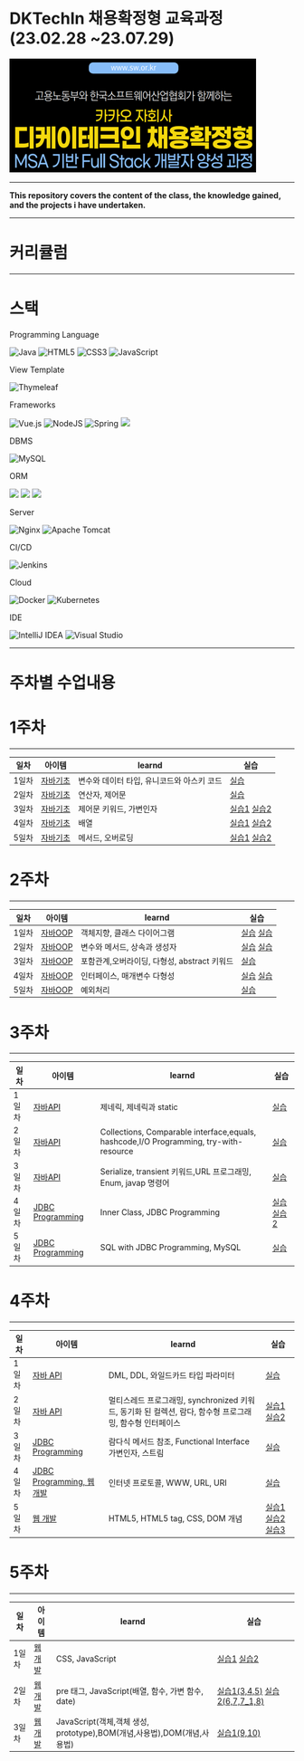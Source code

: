 
# DKTechIn 채용확정형 교육과정(23.02.28 ~23.07.29)
[![img.png](img.png)](https://dktechin.com/service/main/index)

---
**This repository covers the content of the class, the knowledge gained, and the projects i have undertaken.**

---
# 커리큘럼  

---

# 스택

Programming Language

![Java](https://img.shields.io/badge/java-%23ED8B00.svg?style=for-the-badge&logo=java&logoColor=white)
![HTML5](https://img.shields.io/badge/html5-%23E34F26.svg?style=for-the-badge&logo=html5&logoColor=white)
![CSS3](https://img.shields.io/badge/css3-%231572B6.svg?style=for-the-badge&logo=css3&logoColor=white)
![JavaScript](https://img.shields.io/badge/javascript-%23323330.svg?style=for-the-badge&logo=javascript&logoColor=%23F7DF1E)

View Template

![Thymeleaf](https://img.shields.io/badge/Thymeleaf-%23005C0F.svg?style=for-the-badge&logo=Thymeleaf&logoColor=white)

Frameworks

![Vue.js](https://img.shields.io/badge/vuejs-%2335495e.svg?style=for-the-badge&logo=vuedotjs&logoColor=%234FC08D)
![NodeJS](https://img.shields.io/badge/node.js-6DA55F?style=for-the-badge&logo=node.js&logoColor=white)
![Spring](https://img.shields.io/badge/spring-%236DB33F.svg?style=for-the-badge&logo=spring&logoColor=white) 
<img src="https://img.shields.io/badge/springboot-6DB33F?style=for-the-badge&amp;logo=springboot&amp;logoColor=white"><br/>

DBMS

![MySQL](https://img.shields.io/badge/mysql-%2300f.svg?style=for-the-badge&logo=mysql&logoColor=white)

ORM

<img src="https://img.shields.io/badge/hibernate-59666C?style=for-the-badge&amp;logo=hibernate&amp;logoColor=white"> <img src="https://img.shields.io/badge/Jpa-FF0000?style=for-the-badge&amp;logo=Jpa&amp;logoColor=white"> <img src="https://img.shields.io/badge/Querydsl-0769AD?style=for-the-badge&amp;logo=Querydsl&amp;logoColor=white"><br/>

Server

![Nginx](https://img.shields.io/badge/nginx-%23009639.svg?style=for-the-badge&logo=nginx&logoColor=white)
![Apache Tomcat](https://img.shields.io/badge/apache%20tomcat-%23F8DC75.svg?style=for-the-badge&logo=apache-tomcat&logoColor=black)

CI/CD

![Jenkins](https://img.shields.io/badge/jenkins-%232C5263.svg?style=for-the-badge&logo=jenkins&logoColor=white)

Cloud

![Docker](https://img.shields.io/badge/docker-%230db7ed.svg?style=for-the-badge&logo=docker&logoColor=white)
![Kubernetes](https://img.shields.io/badge/kubernetes-%23326ce5.svg?style=for-the-badge&logo=kubernetes&logoColor=white)

IDE

![IntelliJ IDEA](https://img.shields.io/badge/IntelliJIDEA-000000.svg?style=for-the-badge&logo=intellij-idea&logoColor=white)
![Visual Studio](https://img.shields.io/badge/Visual%20Studio-5C2D91.svg?style=for-the-badge&logo=visual-studio&logoColor=white)

---
# 주차별 수업내용
# 1주차

---
| 일차  | 아이템                                                                | learnd                   | 실습                                                                                                                                                      |
|-----|--------------------------------------------------------------------|--------------------------|---------------------------------------------------------------------------------------------------------------------------------------------------------|
| 1일차 | [자바기초](https://github.com/cofreeman/kosa/tree/main/src/week1/day1) | 변수와 데이터 타입, 유니코드와 아스키 코드 | [실습](https://github.com/cofreeman/kosa/tree/main/src/week1/day1/실습1)                                                                                    |
| 2일차 | [자바기초](https://github.com/cofreeman/kosa/tree/main/src/week1/day2) | 연산자, 제어문                 | [실습](https://github.com/cofreeman/kosa/tree/main/src/week1/day2/실습)                                                                                     |
| 3일차 | [자바기초](https://github.com/cofreeman/kosa/tree/main/src/week1/day3) | 제어문 키워드, 가변인자            | [실습1](https://github.com/cofreeman/kosa/tree/main/src/week1/day3/practice)  [실습2](https://github.com/cofreeman/kosa/tree/main/src/week1/day3/practice2) |
| 4일차 | [자바기초](https://github.com/cofreeman/kosa/tree/main/src/week1/day4) | 배열                       | [실습1](https://github.com/cofreeman/kosa/tree/main/src/week1/day4/practice) [실습2](https://github.com/cofreeman/kosa/tree/main/src/week1/day4/practice2)  |
| 5일차 | [자바기초](https://github.com/cofreeman/kosa/tree/main/src/week1/day5) | 메서드, 오버로딩                | [실습1](https://github.com/cofreeman/kosa/tree/main/src/week1/day5/practice) [실습2](https://github.com/cofreeman/kosa/tree/main/src/week1/day5/practice2)  |
# 2주차

---
| 일차  | 아이템                                                                 | learnd                       | 실습                                                                                                                                                   |
|-----|---------------------------------------------------------------------|------------------------------|------------------------------------------------------------------------------------------------------------------------------------------------------|
| 1일차 | [자바OOP](https://github.com/cofreeman/kosa/tree/main/src/week2/day1) | 객체지향, 클래스 다이어그램              | [실습](https://github.com/cofreeman/kosa/tree/main/src/week2/day1/practice) [실습](https://github.com/cofreeman/kosa/tree/main/src/week2/day1/practice2) |
| 2일차 | [자바OOP](https://github.com/cofreeman/kosa/tree/main/src/week2/day2) | 변수와 메서드, 상속과 생성자             | [실습](https://github.com/cofreeman/kosa/tree/main/src/week2/day2/exercise) [실습](https://github.com/cofreeman/kosa/tree/main/src/week2/day2/practice)  |
| 3일차 | [자바OOP](https://github.com/cofreeman/kosa/tree/main/src/week2/day3) | 포함관계,오버라이딩, 다형성, abstract 키워드 | [실습](https://github.com/cofreeman/kosa/tree/main/src/week2/day3/practice)                                                                            |
| 4일차 | [자바OOP](https://github.com/cofreeman/kosa/tree/main/src/week2/day4) | 인터페이스, 매개변수 다형성              | [실습](https://github.com/cofreeman/kosa/tree/main/src/week2/day4/emp) [실습](https://github.com/cofreeman/kosa/tree/main/src/week2/day4/tv)             |
| 5일차 | [자바OOP](https://github.com/cofreeman/kosa/tree/main/src/week2/day5) | 예외처리                         | [실습](https://github.com/cofreeman/kosa/tree/main/src/week2/day5/lotto)                                                                               |

# 3주차

---
| 일차  | 아이템                                                                            | learnd                                                                              | 실습                                                                                                                                                     |
|-----|--------------------------------------------------------------------------------|-------------------------------------------------------------------------------------|--------------------------------------------------------------------------------------------------------------------------------------------------------|
| 1일차 | [자바API](https://github.com/cofreeman/kosa/tree/main/src/week3/day1)            | 제네릭, 제네릭과 static                                                                    | [실습](https://github.com/cofreeman/kosa/tree/main/src/week3/day1/collections1)                                                                          |
| 2일차 | [자바API](https://github.com/cofreeman/kosa/tree/main/src/week3/day2)            | Collections, Comparable interface,equals, hashcode,I/O Programming, try-with-resource | [실습](https://github.com/cofreeman/kosa/tree/main/src/week3/day2/collection)                                                                            |
| 3일차 | [자바API](https://github.com/cofreeman/kosa/tree/main/src/week3/day3)            | Serialize, transient 키워드,URL 프로그래밍, Enum, javap 명령어                                 | [실습](https://github.com/cofreeman/kosa/tree/main/src/week3/day3/iopractice)                                                                            |
| 4일차 | [JDBC Programming](https://github.com/cofreeman/kosa/tree/main/src/week3/day4) | Inner Class, JDBC Programming                                                       | [실습](https://github.com/cofreeman/kosa/tree/main/src/week3/day4/practice)  [실습2](https://github.com/cofreeman/kosa/tree/main/src/week3/day4/practice2) |
| 5일차 | [JDBC Programming](https://github.com/cofreeman/kosa/tree/main/src/week3/day5) | SQL with JDBC Programming, MySQL                                                    | [실습](https://github.com/cofreeman/kosa/tree/main/src/week3/day5/practice)                                                                              |

# 4주차

---
| 일차  | 아이템                                                                                  | learnd                                                             | 실습                                                                                                                                                                                                                                                                                                             |
|-----|--------------------------------------------------------------------------------------|--------------------------------------------------------------------|----------------------------------------------------------------------------------------------------------------------------------------------------------------------------------------------------------------------------------------------------------------------------------------------------------------|
| 1일차 | [자바 API](https://github.com/cofreeman/kosa/tree/main/src/week4/day1)                 | DML, DDL, 와일드카드 타입 파라미터                                            | [실습](https://github.com/cofreeman/kosa/tree/main/src/week4/day1/mvclab)                                                                                                                                                                                                                                        |
| 2일차 | [자바 API](https://github.com/cofreeman/kosa/tree/main/src/week4/day2)                 | 멀티스레드 프로그래밍, synchronized 키워드, 동기화 된 컬렉션, 람다, 함수형 프로그래밍, 함수형 인터페이스 | [실습1](https://github.com/cofreeman/kosa/tree/main/src/week4/day2/practice) [실습2](https://github.com/cofreeman/kosa/tree/main/src/week4/day2/lamdalab)                                                                                                                                                          |
| 3일차 | [JDBC Programming](https://github.com/cofreeman/kosa/tree/main/src/week4/day3)       | 람다식 메서드 참조, Functional Interface 가변인자, 스트림                         | [실습](https://github.com/cofreeman/kosa/tree/main/src/week4/day3/practice)                                                                                                                                                                                                                                      |
| 4일차 | [JDBC Programming, 웹 개발](https://github.com/cofreeman/kosa/tree/main/src/week4/day4) | 인터넷 프로토콜, WWW, URL, URI                                            | [실습](https://github.com/cofreeman/dkDynamicWebApp/blob/main/src/main/webapp/htmlexam/homework1.html)                                                                                                                                                                                                                                                                                                               |
| 5일차 | [웹 개발](https://github.com/cofreeman/kosa/tree/main/src/week4/day5)                   | HTML5, HTML5 tag, CSS, DOM 개념                                      | [실습1](https://github.com/cofreeman/dkDynamicWebApp/blob/main/src/main/webapp/htmlexam/calcForm.html) [실습2](https://github.com/cofreeman/dkDynamicWebApp/blob/main/src/main/webapp/htmlexam/visitorForm.html) [실습3](https://github.com/cofreeman/dkDynamicWebApp/blob/main/src/main/webapp/cssexam/csslab1.html) |

# 5주차

---

|일차| 아이템                                                                | learnd                                                  | 실습                                                                                                                                                                                                                    |
|-----|--------------------------------------------------------------------|---------------------------------------------------------|-----------------------------------------------------------------------------------------------------------------------------------------------------------------------------------------------------------------------|
|1일차| [웹 개발](https://github.com/cofreeman/kosa/tree/main/src/week5/day1) | CSS, JavaScript                                         | [실습1](https://github.com/cofreeman/dkDynamicWebApp/blob/main/src/main/webapp/htmlexam/homework2.html) [실습2](https://github.com/cofreeman/dkDynamicWebApp/blob/main/src/main/webapp/jsexam/exerciseday1)               |
|2일차| [웹개발](https://github.com/cofreeman/kosa/tree/main/src/week5/day2)  | pre  태그, JavaScript(배열, 함수, 가변 함수, date)                | [실습1(3,4,5)](https://github.com/cofreeman/dkDynamicWebApp/blob/main/src/main/webapp/jsexam/exerciseday2) [실습2(6,7,7_1,8)](https://github.com/cofreeman/dkDynamicWebApp/blob/main/src/main/webapp/jsexam/exerciseday2) |
|3일차| [웹개발](https://github.com/cofreeman/kosa/tree/main/src/week5/day3)  | JavaScript(객체,객체 생성, prototype),BOM(개념,사용법),DOM(개념,사용법) | [실습1(9,10)](https://github.com/cofreeman/dkDynamicWebApp/blob/main/src/main/webapp/jsexam/exerciseday3)|

[//]: # (|4일차| [웹개발]&#40;https://github.com/cofreeman/kosa/tree/main/src/week5/day4&#41;  |||)

[//]: # (|5일차| [웹개발]&#40;https://github.com/cofreeman/kosa/tree/main/src/week5/day5&#41;  |||)